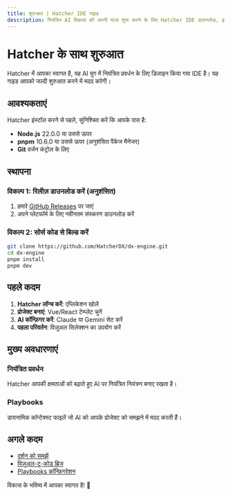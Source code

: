 ```yaml
---
title: शुरुआत | Hatcher IDE गाइड
description: नियंत्रित AI विकास की अपनी यात्रा शुरू करने के लिए Hatcher IDE डाउनलोड, इंस्टॉल और सेटअप करने के लिए संपूर्ण गाइड
---
```


# Hatcher के साथ शुरुआत

Hatcher में आपका स्वागत है, यह AI युग में नियंत्रित प्रवर्धन के लिए डिज़ाइन किया गया IDE है। यह गाइड आपको जल्दी शुरुआत करने में मदद करेगी।

## आवश्यकताएं

Hatcher इंस्टॉल करने से पहले, सुनिश्चित करें कि आपके पास है:

- **Node.js** 22.0.0 या उससे ऊपर
- **pnpm** 10.6.0 या उससे ऊपर (अनुशंसित पैकेज मैनेजर)
- **Git** वर्जन कंट्रोल के लिए

## स्थापना

### विकल्प 1: रिलीज़ डाउनलोड करें (अनुशंसित)

1. हमारे [GitHub Releases](https://github.com/HatcherDX/dx-engine/releases) पर जाएं
2. अपने प्लेटफॉर्म के लिए नवीनतम संस्करण डाउनलोड करें

### विकल्प 2: सोर्स कोड से बिल्ड करें

```bash
git clone https://github.com/HatcherDX/dx-engine.git
cd dx-engine
pnpm install
pnpm dev
```

## पहले कदम

1. **Hatcher लॉन्च करें**: एप्लिकेशन खोलें
2. **प्रोजेक्ट बनाएं**: Vue/React टेम्प्लेट चुनें
3. **AI कॉन्फ़िगर करें**: Claude या Gemini सेट करें
4. **पहला परिवर्तन**: विज़ुअल सिलेक्शन का उपयोग करें

## मुख्य अवधारणाएं

### नियंत्रित प्रवर्धन

Hatcher आपकी क्षमताओं को बढ़ाते हुए AI पर नियंत्रित नियंत्रण बनाए रखता है।

### Playbooks

डायनामिक कॉन्टेक्स्ट फाइलें जो AI को आपके प्रोजेक्ट को समझने में मदद करती हैं।

## अगले कदम

- [दर्शन को समझें](/hi/philosophy)
- [विज़ुअल-टू-कोड ब्रिज](/hi/visual-to-code)
- [Playbooks कॉन्फ़िगरेशन](/hi/playbooks)

विकास के भविष्य में आपका स्वागत है! 🚀
